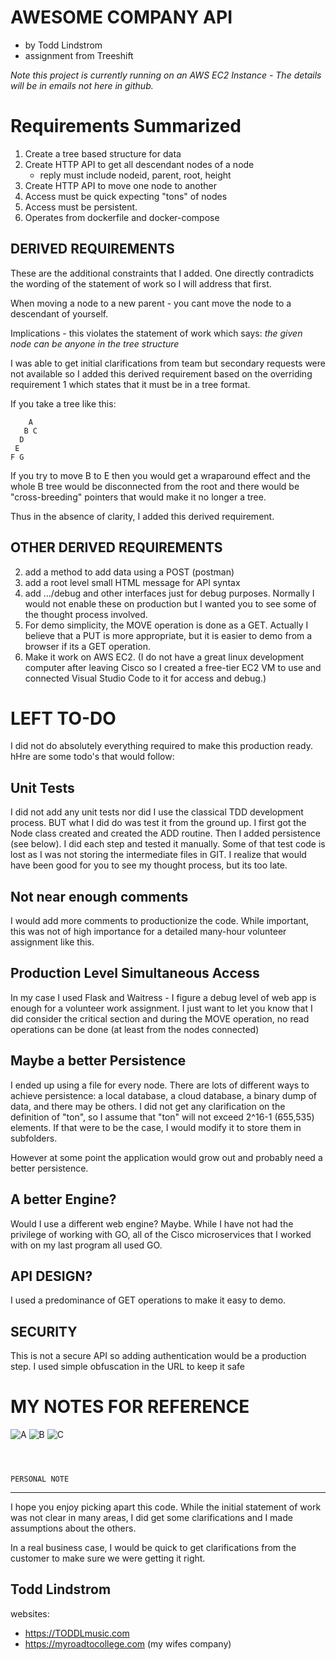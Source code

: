 # AWESOME COMPANY API 
* by Todd Lindstrom
* assignment from Treeshift

_Note this project is currently running on an AWS EC2 Instance - The details will be in emails not here in github._

# Requirements Summarized

1. Create a tree based structure for data
2. Create HTTP API to get all descendant nodes of a node
    * reply must include nodeid, parent, root, height
3. Create HTTP API to move one node to another
4. Access must be quick expecting "tons" of nodes
5. Access must be persistent.
6. Operates from dockerfile and docker-compose

## DERIVED REQUIREMENTS
These are the additional constraints that I added. One directly contradicts the wording of the statement of work so I will address that first.

When moving a node to a new parent - you cant move the node to a descendant of yourself.

Implications - this violates the statement of work which says: _the given node can be anyone in the tree structure_

I was able to get initial clarifications from team but secondary requests were not available so I added this derived requirement based on the overriding requirement 1 which states that it must be in a tree format.

If you take a tree like this:

~~~
    A
   B C
  D
 E
F G
~~~

If you try to move B to E then you would get a wraparound effect and the whole B tree would be disconnected from the root and there would be "cross-breeding" pointers that would make it no longer a tree.

Thus in the absence of clarity, I added this derived requirement.

## OTHER DERIVED REQUIREMENTS

2. add a method to add data using a POST (postman)
3. add a root level small HTML message for API syntax
4. add .../debug and other interfaces just for debug purposes.  Normally I would not enable these on production but I wanted you to see some of the thought process involved.
5. For demo simplicity, the MOVE operation is done as a GET.  Actually I believe that a PUT is more appropriate, but it is easier to demo from a browser if its a GET operation.
6. Make it work on AWS EC2. (I do not have a great linux development computer after leaving Cisco so I created a free-tier EC2 VM to use and connected Visual Studio Code to it for access and debug.)


# LEFT TO-DO
I did not do absolutely everything required to make this production ready.  hHre are some todo's that would follow:

## Unit Tests
I did not add any unit tests nor did I use the classical TDD development process. BUT what I did do was test it from the ground up. I first got the Node class created and created the ADD routine.  Then I added persistence (see below).  I did each step and tested it manually. Some of that test code is lost as I was not storing the intermediate files in GIT.  I realize that would have been good for you to see my thought process, but its too late.

## Not near enough comments
I would add more comments to productionize the code. While important, this was not of high importance for a detailed many-hour volunteer assignment like this.

## Production Level Simultaneous Access
In my case I used Flask and Waitress - I figure a debug level of web app is enough for a volunteer work assignment.  I just want to let you know that I did consider the critical section and during the MOVE operation, no read operations can be done (at least from the nodes connected)

## Maybe a better Persistence

I ended up using a file for every node.  There are lots of different ways to achieve persistence: a local database, a cloud database, a binary dump of data, and there may be others. I did not get any clarification on the definition of "ton", so I assume that "ton" will not exceed 2^16-1 (655,535) elements. If that were to be the case, I would modify it to store them in subfolders.

However at some point the application would grow out and probably need a better persistence.

## A better Engine?
Would I use a different web engine?  Maybe.  While I have not had the privilege of working with GO, all of the Cisco microservices that I worked with on my last program all used GO.

## API DESIGN?
I used a predominance of GET operations to make it easy to demo.

## SECURITY
This is not a secure API so adding authentication would be a production step.  I used simple obfuscation in the URL to keep it safe 



# MY NOTES FOR REFERENCE

![A](images/A.jpg)
![B](images/B.jpg)
![C](images/C.jpg)

~~~



PERSONAL NOTE
~~~

-------

I hope you enjoy picking apart this code. While the initial statement of work was not clear in many areas, I did get some clarifications and I made assumptions about the others.

In a real business case, I would be quick to get clarifications from the customer to make sure we were getting it right.





## Todd Lindstrom
websites:  
  * https://TODDLmusic.com
  * https://myroadtocollege.com   (my wifes company)


